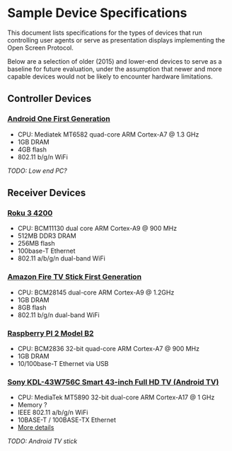 # Sample Device Specifications

This document lists specifications for the types of devices that run controlling
user agents or serve as presentation displays implementing the Open Screen
Protocol.

Below are a selection of older (2015) and lower-end devices to serve as a
baseline for future evaluation, under the assumption that newer and more capable
devices would not be likely to encounter hardware limitations.

## Controller Devices

### [Android One First Generation](https://en.wikipedia.org/wiki/Micromax_Canvas_A1)

- CPU: Mediatek MT6582 quad-core ARM Cortex-A7 @ 1.3 GHz
- 1GB DRAM
- 4GB flash
- 802.11 b/g/n WiFi

*TODO: Low end PC?*

## Receiver Devices

### [Roku 3 4200](https://en.wikipedia.org/wiki/Roku#Third_generation)

- CPU: BCM11130 dual core ARM Cortex-A9 @ 900 MHz
- 512MB DDR3 DRAM
- 256MB flash
- 100base-T Ethernet
- 802.11 a/b/g/n dual-band WiFi

### [Amazon Fire TV Stick First Generation](https://en.wikipedia.org/wiki/Amazon_Fire_TV#First_generation_2)

- CPU: BCM28145 dual-core ARM Cortex-A9 @ 1.2GHz
- 1GB DRAM
- 8GB flash
- 802.11 b/g/n dual-band WiFi

### [Raspberry PI 2 Model B2](https://en.wikipedia.org/wiki/Raspberry_Pi#Specifications)

- CPU: BCM2836 32-bit quad-core ARM Cortex-A7 @ 900 MHz
- 1GB DRAM
- 10/100base-T Ethernet via USB

### [Sony KDL-43W756C Smart 43-inch Full HD TV (Android TV)](https://www.sony.co.uk/electronics/support/televisions-projectors-lcd-tvs-android-/kdl-43w756c/specifications)

- CPU: MediaTek MT5890 32-bit dual-core ARM Cortex-A17 @ 1 GHz
- Memory ?
- IEEE 802.11 a/b/g/n WiFi
- 10BASE-T / 100BASE-TX Ethernet
- [More details](https://www.displayspecifications.com/en/model/7e5a14a)

*TODO: Android TV stick*
